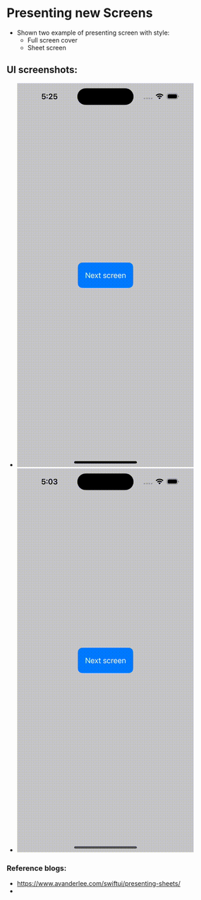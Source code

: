 #  Presenting new Screens

- Shown two example of presenting screen with style:
    - Full screen cover
    - Sheet screen

## UI screenshots:
- ![FullScreenPresentationExample](./FullScreenPresentationExample.gif)
- ![SheetPresentation](./SheetPresentation.gif)

### Reference blogs:
- https://www.avanderlee.com/swiftui/presenting-sheets/
- 
